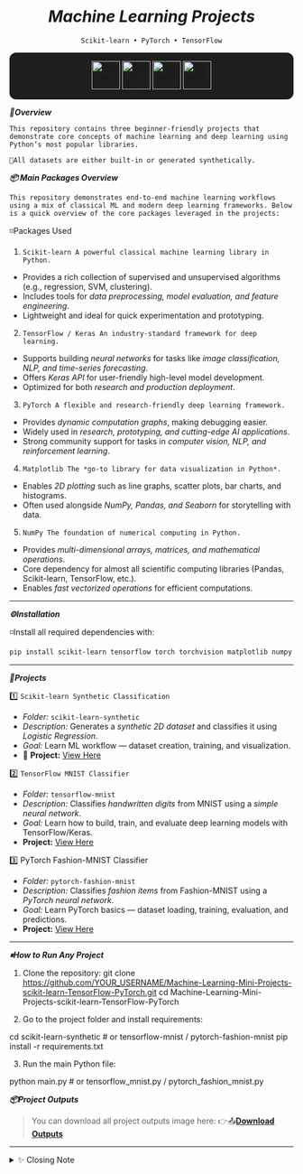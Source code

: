<div align="center">

# ***Machine Learning Projects*** 
`Scikit-learn • PyTorch • TensorFlow`
 
</div>

<p align="center" style="background-color:#1e1e1e; padding:15px; border-radius:12px;">
  <a href="https://www.python.org/" target="_blank">
    <img src="https://cdn.jsdelivr.net/gh/devicons/devicon/icons/python/python-original.svg" alt="Python" width="50" height="50"/>
  </a>
  <a href="https://scikit-learn.org/" target="_blank">
    <img src="https://upload.wikimedia.org/wikipedia/commons/0/05/Scikit_learn_logo_small.svg" alt="Scikit-learn" width="50" height="50"/>
  </a>
  <a href="https://www.tensorflow.org/" target="_blank">
    <img src="https://cdn.jsdelivr.net/gh/devicons/devicon/icons/tensorflow/tensorflow-original.svg" alt="TensorFlow" width="50" height="50"/>
  </a>
  <a href="https://pytorch.org/" target="_blank">
    <img src="https://cdn.jsdelivr.net/gh/devicons/devicon/icons/pytorch/pytorch-original.svg" alt="PyTorch" width="50" height="50"/>
  </a>
</p>

***📌Overview***

`This repository contains three beginner-friendly projects that demonstrate core concepts of machine learning and deep learning using Python’s most popular libraries.`

`📩All datasets are either built-in or generated synthetically.`

***📦 Main Packages Overview***

`This repository demonstrates end-to-end machine learning workflows using a mix of classical ML and modern deep learning frameworks. Below is a quick overview of the core packages leveraged in the projects:`

◽️Packages Used
1. `Scikit-learn
A powerful classical machine learning library in Python.`

- Provides a rich collection of supervised and unsupervised algorithms (e.g., regression, SVM, clustering).
- Includes tools for *data preprocessing, model evaluation, and feature engineering*.
- Lightweight and ideal for quick experimentation and prototyping.

2. `TensorFlow / Keras
An industry-standard framework for deep learning.`

- Supports building *neural networks* for tasks like *image classification, NLP, and time-series forecasting*.
- Offers *Keras API* for user-friendly high-level model development.
- Optimized for both *research and production deployment*.

3. `PyTorch
A flexible and research-friendly deep learning framework.`

- Provides *dynamic computation graphs*, making debugging easier.
- Widely used in *research, prototyping, and cutting-edge AI applications*.
- Strong community support for tasks in *computer vision, NLP, and reinforcement learning*.

4. `Matplotlib
The *go-to library for data visualization in Python*.`

- Enables *2D plotting* such as line graphs, scatter plots, bar charts, and histograms.
- Often used alongside *NumPy, Pandas, and Seaborn* for storytelling with data.

5. `NumPy
The foundation of numerical computing in Python.`

- Provides *multi-dimensional arrays, matrices, and mathematical operations*.
- Core dependency for almost all scientific computing libraries (Pandas, Scikit-learn, TensorFlow, etc.).
- Enables *fast vectorized operations* for efficient computations.
---
***⚙️Installation*** 

◽️Install all required dependencies with: 
```bash
pip install scikit-learn tensorflow torch torchvision matplotlib numpy
```
---
***📂Projects***  

1️⃣ `Scikit-learn Synthetic Classification`

- *Folder:* `scikit-learn-synthetic`
- *Description:* Generates a *synthetic 2D dataset* and classifies it using *Logistic Regression*.
- *Goal:* Learn ML workflow — dataset creation, training, and visualization.
- 🔗 **Project:** [View Here](./scikit-learn-synthetic) 

2️⃣ `TensorFlow MNIST Classifier`

- *Folder:* `tensorflow-mnist`
- *Description:* Classifies *handwritten digits* from MNIST using a *simple neural network*.
- *Goal:* Learn how to build, train, and evaluate deep learning models with TensorFlow/Keras.
- **Project:** [View Here](./tensorflow-mnist)

3️⃣ PyTorch Fashion-MNIST Classifier

- *Folder:* `pytorch-fashion-mnist`
- *Description:* Classifies *fashion items* from Fashion-MNIST using a *PyTorch neural network*.
- *Goal:* Learn PyTorch basics — dataset loading, training, evaluation, and predictions.
- **Project:** [View Here](./pytorch-fashion-mnist)  
---

***⏸How to Run Any Project***

1. Clone the repository:
git clone https://github.com/YOUR_USERNAME/Machine-Learning-Mini-Projects-scikit-learn-TensorFlow-PyTorch.git
cd Machine-Learning-Mini-Projects-scikit-learn-TensorFlow-PyTorch

2. Go to the project folder and install requirements:

cd scikit-learn-synthetic   # or tensorflow-mnist / pytorch-fashion-mnist
pip install -r requirements.txt

3. Run the main Python file:

python main.py               # or tensorflow_mnist.py / pytorch_fashion_mnist.py

***📦Project Outputs*** 
>You can download all project outputs image here:
👉📤[**Download Outputs**](./outputs/project_outputs.zip)  

---
<details>
<summary>✨ Closing Note</summary>

<div style="border: 2px solid #f5b5b5; border-radius: 8px; padding: 12px; background-color: #fff5f5;">

<h3>🌟 Thanks for Checking Out the Repo! 😊</h3>

<p>If you found it useful, please consider giving it a ⭐</p>

<p><b>Happy Learning & Coding!🚀</b></p>

</div>
</details>